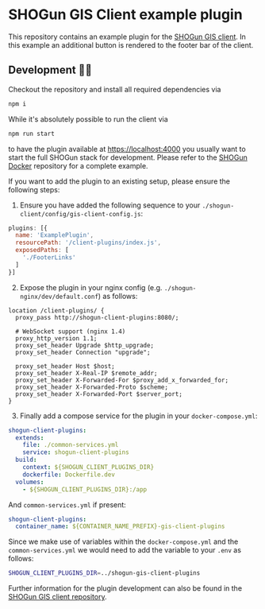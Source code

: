 # SHOGun GIS Client example plugin

This repository contains an example plugin for the [SHOGun GIS client](https://github.com/terrestris/shogun-gis-client). In this example an additional button is rendered to the footer bar of the client.

## Development 🧑‍💻

Checkout the repository and install all required dependencies via

```bash
npm i
```

While it's absolutely possible to run the client via

```bash
npm run start
```

to have the plugin available at [https://localhost:4000](https://localhost:4000) you usually want to start the
full SHOGun stack for development. Please refer to the [SHOGun Docker](https://github.com/terrestris/shogun-docker)
repository for a complete example.

If you want to add the plugin to an existing setup, please ensure the following steps:

1. Ensure you have added the following sequence to your `./shogun-client/config/gis-client-config.js`:

```js
plugins: [{
  name: 'ExamplePlugin',
  resourcePath: '/client-plugins/index.js',
  exposedPaths: [
    './FooterLinks'
  ]
}]
```

2. Expose the plugin in your nginx config (e.g. `./shogun-nginx/dev/default.conf`) as follows:

```
location /client-plugins/ {
  proxy_pass http://shogun-client-plugins:8080/;

  # WebSocket support (nginx 1.4)
  proxy_http_version 1.1;
  proxy_set_header Upgrade $http_upgrade;
  proxy_set_header Connection "upgrade";

  proxy_set_header Host $host;
  proxy_set_header X-Real-IP $remote_addr;
  proxy_set_header X-Forwarded-For $proxy_add_x_forwarded_for;
  proxy_set_header X-Forwarded-Proto $scheme;
  proxy_set_header X-Forwarded-Port $server_port;
}
```

3. Finally add a compose service for the plugin in your `docker-compose.yml`:

```yaml
shogun-client-plugins:
  extends:
    file: ./common-services.yml
    service: shogun-client-plugins
  build:
    context: ${SHOGUN_CLIENT_PLUGINS_DIR}
    dockerfile: Dockerfile.dev
  volumes:
    - ${SHOGUN_CLIENT_PLUGINS_DIR}:/app
```

And `common-services.yml` if present:

```yaml
shogun-client-plugins:
  container_name: ${CONTAINER_NAME_PREFIX}-gis-client-plugins
```

Since we make use of variables within the `docker-compose.yml` and the `common-services.yml` we would
need to add the variable to your `.env` as follows:

```bash
SHOGUN_CLIENT_PLUGINS_DIR=../shogun-gis-client-plugins
```

Further information for the plugin development can also be found in the [SHOGun GIS client repository](https://github.com/terrestris/shogun-gis-client/tree/main/src/plugin).
